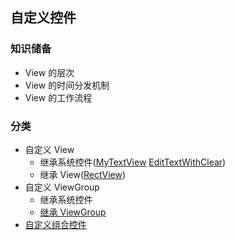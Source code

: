 ## 自定义控件

### 知识储备

- View 的层次
- View 的时间分发机制
- View 的工作流程

### 分类

- 自定义 View
  - 继承系统控件([MyTextView](app/src/main/java/cn/kk/customview/widget/MyTextView.java)
    [EditTextWithClear](app/src/main/java/cn/kk/customview/widget/EditTextWithClear.kt))
  - 继承 View([RectView](app/src/main/java/cn/kk/customview/widget/RectView.java))
- 自定义 ViewGroup
  - 继承系统控件
  - [继承 ViewGroup](app/src/main/java/cn/kk/customview/widget/HorizontalView.java)
- [自定义组合控件](app/src/main/java/cn/kk/customview/widget/MyTitleBar.java)







